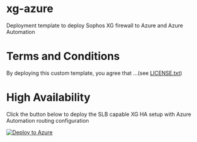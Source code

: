 # xg-azure
Deployment template to deploy Sophos XG firewall to Azure and Azure Automation

Terms and Conditions
====================
By deploying this custom template, you agree that ...(see [LICENSE.txt](https://raw.githubusercontent.com/iaasteamtemplates/XGHATest/FullHA-AA/LICENSE.txt "Sophos's Public license"))


High Availability
=================

Click the button below to deploy the SLB capable XG HA setup with Azure Automation routing configuration

[![Deploy to Azure](https://azuredeploy.net/deploybutton.png)](https://portal.azure.com/#create/Microsoft.Template/uri/https%3A%2F%2Fraw.githubusercontent.com%2Fiaasteamtemplates%2FXGHATest%2FFullHA-AA%2Fha.json)

